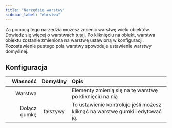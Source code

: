 ```yaml
---
title: "Narzędzie warstwy"
sidebar_label: "Warstwa"
---
```


Za pomocą tego narzędzia możesz zmienić warstwę wielu obiektów. Dowiedz się więcej o warstwach [tutaj](../layers.md). Po kliknięciu na obiekt, warstwa obiektu zostanie zmieniona na warstwę ustawioną w konfiguracji. Pozostawienie pustego pola warstwy spowoduje ustawienie warstwy domyślnej.

## Konfiguracja

|     Własność | Domyślny | Opis                                                                          |
| ------------:|:--------:|:----------------------------------------------------------------------------- |
|      Warstwa |          | Elementy zmienią się na tę warstwę po kliknięciu na nią                       |
| Dołącz gumkę | fałszywy | To ustawienie kontroluje jeśli możesz kliknąć na warstwę gumki i edytować ją. |
